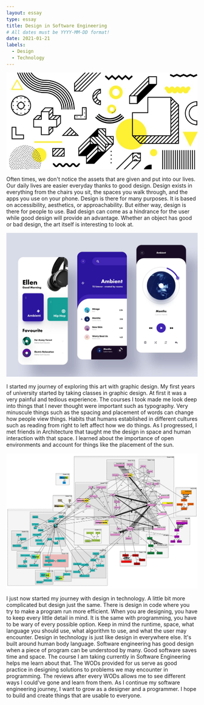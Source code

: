 ```yaml
---
layout: essay
type: essay
title: Design in Software Engineering
# All dates must be YYYY-MM-DD format!
date: 2021-01-21
labels:
  - Design
  - Technology
---
```


<img class="ui medium left circular floated image" src="../images/design.jpg">

Often times, we don't notice the assets that are given and put into our lives. Our daily lives are easier everyday thanks to good design. Design exists in everything from the chairs you sit, the spaces you walk through, and the apps you use on your phone. Design is there for many purposes. It is based on accessibility, aesthetics, or approachability. But either way, design is there for people to use. Bad design can come as a hindrance for the user while good design  will provide an advantage. Whether an object has good or bad design, the art itself is interesting to look at. 

<img class="ui medium left circular floated image" src="../images/uiux.jpg">

I started my journey of exploring this art with graphic design. My first years of university started by taking classes in graphic design. At first it was a very painful and tedious experience. The courses I took made me look deep into things that I never thought were important such as typography. Very minuscule things such as the spacing and placement of words can change how people view things. Habits that humans established in different cultures such as reading from right to left affect how we do things. As I progressed, I met friends in Architecture that taught me the design in space and human interaction with that space. I learned about the importance of open environments and account for things like the placement of the sun.

<img class="ui medium left circular floated image" src="../images/progdes.png">

I just now started my journey with design in technology. A little bit more complicated but design just the same. There is design in code where you try to make a program run more efficient. When you are designing, you have to keep every little detail in mind. It is the same with programming, you have to be wary of every possible option. Keep in mind the runtime, space, what language you should use, what algorithm to use, and what the user may encounter. Design in technology is just like design in everywhere else. It's built around human body language. Software engineering has good design when a piece of program can be understood by many. Good software saves time and space. The course I am taking currently in Software Engineering helps me learn about that. The WODs provided for us serve as good practice in designing solutions to problems we may encounter in programming. The reviews after every WODs allows me to see different ways I could've gone and learn from them. As I continue my software engineering journey, I want to grow as a designer and a programmer.  I hope to build and create things that are usable to everyone.
